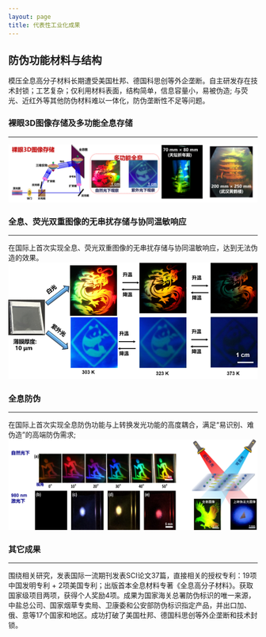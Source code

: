 ```yaml
---
layout: page
title: 代表性工业化成果
---
```

<!--
 * @Author: Conghao Wong
 * @Date: 2023-03-08 19:13:03
 * @LastEditors: shuoye
 * @LastEditTime: 2023-03-11 20:54:57
 * @Description: file content
 * @Github: https://cocoon2wong.github.io
 * Copyright 2023 Conghao Wong, All Rights Reserved.
-->

## 防伪功能材料与结构

模压全息高分子材料长期遭受美国杜邦、德国科思创等外企垄断。自主研发存在技术封锁；工艺复杂；仅利用材料表面，结构简单，信息容量小，易被伪造; 与荧光、近红外等其他防伪材料难以一体化，防伪垄断性不足等问题。

### 裸眼3D图像存储及多功能全息存储
---   
<img src="/assets/img/industry/3-1.png">

### 全息、荧光双重图像的无串扰存储与协同温敏响应
---
在国际上首次实现全息、荧光双重图像的无串扰存储与协同温敏响应，达到无法伪造的效果。 
 <img src="/assets/img/industry/3-2.png">

### 全息防伪
---
在国际上首次实现全息防伪功能与上转换发光功能的高度耦合，满足“易识别、难伪造”的高端防伪需求;
 <img src="/assets/img/industry/3-3.png">

### 其它成果
---
围绕相关研究，发表国际一流期刊发表SCI论文37篇，直接相关的授权专利：19项中国发明专利 + 2项美国专利；出版首本全息材料专著《全息高分子材料》。获取国家级项目两项，获得个人奖励4项。成果为国家海关总署防伪标识的唯一来源，中盐总公司、国家烟草专卖局、卫康委和公安部防伪标识指定产品，并出口加、俄、意等17个国家和地区。成功打破了美国杜邦、德国科思创等外企垄断和技术封锁。

 
 

